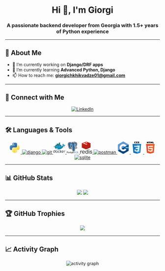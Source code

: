 <h1 align="center">Hi 👋, I'm Giorgi</h1>
<h3 align="center">A passionate backend developer from Georgia with 1.5+ years of Python experience</h3>

---

## 🌱 About Me
- 🔭 I’m currently working on **Django/DRF apps**  
- 🌱 I’m currently learning **Advanced Python, Django**  
- 📫 How to reach me: **[giorgichkhikvadze01@gmail.com](mailto:giorgichkhikvadze01@gmail.com)**

---

## 🔗 Connect with Me
<p align="center">
  <a href="https://www.linkedin.com/in/chkhikvadzegiorgi/" target="_blank" rel="noreferrer">
    <img src="https://upload.wikimedia.org/wikipedia/commons/c/ca/LinkedIn_logo_initials.png" alt="LinkedIn" width="40" height="40"/>
  </a>
</p>


---

## 🛠️ Languages & Tools
<p align="center">
  <a href="https://www.python.org" target="_blank" rel="noreferrer"> 
    <img src="https://raw.githubusercontent.com/devicons/devicon/master/icons/python/python-original.svg" alt="python" width="40" height="40"/> 
  </a> 
  <a href="https://www.djangoproject.com/" target="_blank" rel="noreferrer"> 
    <img src="https://cdn.worldvectorlogo.com/logos/django.svg" alt="django" width="40" height="40"/> 
  </a> 
  <a href="https://git-scm.com/" target="_blank" rel="noreferrer"> 
    <img src="https://www.vectorlogo.zone/logos/git-scm/git-scm-icon.svg" alt="git" width="40" height="40"/> 
  </a> 
  <a href="https://www.docker.com/" target="_blank" rel="noreferrer"> 
    <img src="https://raw.githubusercontent.com/devicons/devicon/master/icons/docker/docker-original-wordmark.svg" alt="docker" width="40" height="40"/> 
  </a> 
  <a href="https://www.postgresql.org" target="_blank" rel="noreferrer"> 
    <img src="https://raw.githubusercontent.com/devicons/devicon/master/icons/postgresql/postgresql-original-wordmark.svg" alt="postgresql" width="40" height="40"/> 
  </a> 
  <a href="https://redis.io" target="_blank" rel="noreferrer"> 
    <img src="https://raw.githubusercontent.com/devicons/devicon/master/icons/redis/redis-original-wordmark.svg" alt="redis" width="40" height="40"/> 
  </a> 
  <a href="https://postman.com" target="_blank" rel="noreferrer"> 
    <img src="https://www.vectorlogo.zone/logos/getpostman/getpostman-icon.svg" alt="postman" width="40" height="40"/> 
  </a> 
  <a href="https://www.w3schools.com/cpp/" target="_blank" rel="noreferrer"> 
    <img src="https://raw.githubusercontent.com/devicons/devicon/master/icons/cplusplus/cplusplus-original.svg" alt="cplusplus" width="40" height="40"/> 
  </a> 
  <a href="https://www.w3schools.com/css/" target="_blank" rel="noreferrer"> 
    <img src="https://raw.githubusercontent.com/devicons/devicon/master/icons/css3/css3-original-wordmark.svg" alt="css3" width="40" height="40"/> 
  </a> 
  <a href="https://www.w3.org/html/" target="_blank" rel="noreferrer"> 
    <img src="https://raw.githubusercontent.com/devicons/devicon/master/icons/html5/html5-original-wordmark.svg" alt="html5" width="40" height="40"/> 
  </a>
  <a href="https://www.sqlite.org/" target="_blank" rel="noreferrer"> 
    <img src="https://www.vectorlogo.zone/logos/sqlite/sqlite-icon.svg" alt="sqlite" width="40" height="40"/> 
  </a> 
</p>

---

## 📊 GitHub Stats
<div align="center">
  <img src="https://github-readme-stats.vercel.app/api?username=CodeVnebula&theme=neon&hide_border=false&include_all_commits=true&count_private=true" height="150"/>
  <img src="https://github-readme-stats.vercel.app/api/top-langs/?username=CodeVnebula&theme=neon&hide_border=false&include_all_commits=true&count_private=true&layout=compact" height="150"/>
</div>

---

## 🏆 GitHub Trophies
<div align="center">
  <img src="https://github-profile-trophy.vercel.app/?username=CodeVnebula&theme=radical&no-frame=false&no-bg=true&margin-w=4"/>
</div>

---

## 📈 Activity Graph
<div align="center">
  <img src="https://github-readme-activity-graph.vercel.app/graph?username=CodeVnebula&radius=16&theme=react&area=true&order=5" height="300" alt="activity graph"/>
</div>
